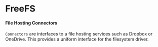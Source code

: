 # FreeFS
#### File Hosting Connectors
`Connectors` are interfaces to a file hosting services such as Dropbox or OneDrive. This provides a uniform interface
for the filesystem driver.